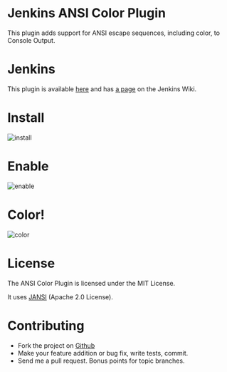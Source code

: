 Jenkins ANSI Color Plugin
=========================

This plugin adds support for ANSI escape sequences, including color, to Console Output.

Jenkins
=======

This plugin is available [here](http://maven.jenkins-ci.org:8081/content/repositories/releases/org/jvnet/hudson/plugins/ansicolor/) 
and has [a page](https://wiki.jenkins-ci.org/display/JENKINS/AnsiColor+Plugin) on the Jenkins Wiki.

Install
=======

![install](https://github.com/dblock/jenkins-ansicolor-plugin/raw/master/public/images/ansicolor-install.png "Install AnsiColor")

Enable
======

![enable](https://github.com/dblock/jenkins-ansicolor-plugin/raw/master/public/images/ansicolor-enable.png "Enable AnsiColor")

Color!
======

![color](https://github.com/dblock/jenkins-ansicolor-plugin/raw/master/public/images/ansicolor.png "Color with AnsiColor")

License
=======

The ANSI Color Plugin is licensed under the MIT License.

It uses [JANSI](https://github.com/fusesource/jansi/) (Apache 2.0 License).

Contributing
============

* Fork the project on [Github](https://github.com/dblock/jenkins-ansicolor-plugin)
* Make your feature addition or bug fix, write tests, commit.
* Send me a pull request. Bonus points for topic branches.
